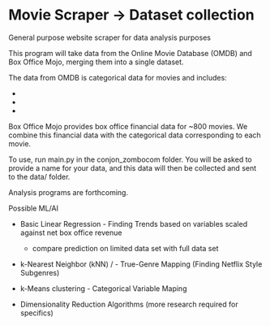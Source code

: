 # Movie Scraper -> Dataset collection
General purpose website scraper for data analysis purposes

This program will take data from the Online Movie Database (OMDB) and Box Office Mojo, merging them into a single dataset.

The data from OMDB is categorical data for movies and includes:

-
-
-

Box Office Mojo provides box office financial data for ~800 movies. We combine this financial data with the categorical data
corresponding to each movie.

To use, run main.py in the conjon_zombocom folder. You will be asked to provide a name for your data, and this data will then be
collected and sent to the data/ folder. 

Analysis programs are forthcoming. 

Possible ML/AI
- Basic Linear Regression - Finding Trends based on variables scaled against net box office revenue 
  - compare prediction on limited data set with full data set
- k-Nearest Neighbor (kNN) /  - True-Genre Mapping (Finding Netflix Style Subgenres)
- k-Means clustering - Categorical Variable Maping

- Dimensionality Reduction Algorithms (more research required for specifics)
